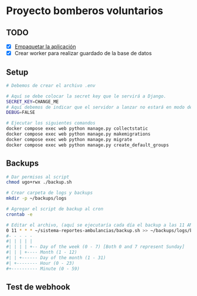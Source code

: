 # Proyecto bomberos voluntarios

## TODO
- [X] [Empaquetar la aplicación](https://testdriven.io/blog/dockerizing-django-with-postgres-gunicorn-and-nginx/)
- [X] Crear worker para realizar guardado de la base de datos

## Setup

```bash
# Debemos de crear el archivo .env

# Aquí se debe colocar la secret key que le servirá a Django.
SECRET_KEY=CHANGE_ME
# Aquí debemos de indicar que el servidor a lanzar no estará en modo de desarrollo.
DEBUG=FALSE
```

```bash
# Ejecutar los siguientes comandos
docker compose exec web python manage.py collectstatic
docker compose exec web python manage.py makemigrations
docker compose exec web python manage.py migrate
docker compose exec web python manage.py create_default_groups
```

## Backups

```bash
# Dar permisos al script
chmod ugo+rwx ./backup.sh

# Crear carpeta de logs y backups
mkdir -p ~/backups/logs

# Agregar el script de backup al cron
crontab -e

# Editar el archivo, (aquí se ejecutaría cada día el backup a las 11 AM)
0 11 * * * ~/sistema-reportes-ambulancias/backup.sh >> ~/backups/logs/backup_logs.log 2>&1
#- - - - -
#| | | | |
#| | | | +-- Day of the week (0 - 7) [Both 0 and 7 represent Sunday]
#| | | +---- Month (1 - 12)
#| | +------ Day of the month (1 - 31)
#| +-------- Hour (0 - 23)
#+---------- Minute (0 - 59)
```

## Test de webhook
